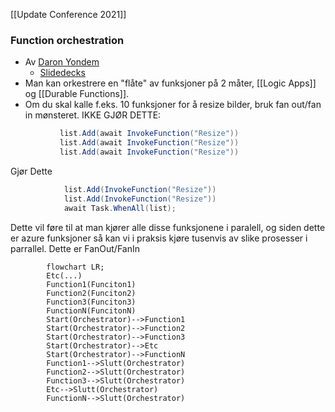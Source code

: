 [[Update Conference 2021]]
### Function orchestration
* Av [Daron Yondem](https://daron.me/)
	* [Slidedecks](https://daron.me/decks) 
* Man kan orkestrere en "flåte" av funksjoner på 2 måter, [[Logic Apps]] og [[Durable Functions]]. 
* Om du skal kalle f.eks. 10 funksjoner for å resize bilder, bruk fan out/fan in mønsteret. 
IKKE GJØR DETTE:
 ```csharp
			list.Add(await InvokeFunction("Resize"))
			list.Add(await InvokeFunction("Resize"))
			list.Add(await InvokeFunction("Resize"))
```
	
Gjør Dette
```csharp
			list.Add(InvokeFunction("Resize"))
			list.Add(InvokeFunction("Resize"))
			await Task.WhenAll(list);
```
			
Dette vil føre til at man kjører alle disse funksjonene i paralell, og siden dette er azure funksjoner så kan vi i praksis kjøre tusenvis av slike prosesser i parrallel. Dette er FanOut/FanIn
```mermaid
		flowchart LR;
		Etc(...)
		Function1(Funciton1)
		Function2(Funciton2)
		Function3(Funciton3)
		FunctionN(FuncitonN)
		Start(Orchestrator)-->Function1
		Start(Orchestrator)-->Function2
		Start(Orchestrator)-->Function3
		Start(Orchestrator)-->Etc
		Start(Orchestrator)-->FunctionN
		Function1-->Slutt(Orchestrator)
		Function2-->Slutt(Orchestrator)
		Function3-->Slutt(Orchestrator)
		Etc-->Slutt(Orchestrator)
		FunctionN-->Slutt(Orchestrator)
```